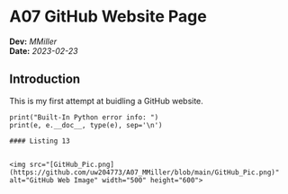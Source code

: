 # A07 GitHub Website Page 
**Dev:** *MMiller*   
**Date:** *2023-02-23*


## Introduction
This is my first attempt at buidling a GitHub website.

    print("Built-In Python error info: ")
    print(e, e.__doc__, type(e), sep='\n')
```
#### Listing 13


<img src="[GitHub_Pic.png](https://github.com/uw204773/A07_MMiller/blob/main/GitHub_Pic.png)" alt="GitHub Web Image" width="500" height="600">
